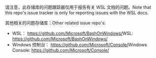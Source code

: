 <span data-ttu-id="56c5f-101">请注意，此存储库的问题跟踪器仅用于报告有关 WSL 文档的问题。</span><span class="sxs-lookup"><span data-stu-id="56c5f-101">Note that this repo's issue tracker is only for reporting issues with the WSL docs.</span></span>

<span data-ttu-id="56c5f-102">其他相关的问题存储库：</span><span class="sxs-lookup"><span data-stu-id="56c5f-102">Other related issue repo's:</span></span>

* <span data-ttu-id="56c5f-103">WSL： https://github.com/Microsoft/BashOnWindows/</span><span class="sxs-lookup"><span data-stu-id="56c5f-103">WSL: https://github.com/Microsoft/BashOnWindows/</span></span>
* <span data-ttu-id="56c5f-104">Windows 控制台： https://github.com/Microsoft/Console/</span><span class="sxs-lookup"><span data-stu-id="56c5f-104">Windows Console: https://github.com/Microsoft/Console/</span></span>
